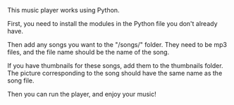This music player works using Python. 

First, you need to install the modules in the Python file you don't already have.

Then add any songs you want to the "/songs/" folder. They need to be mp3 files, and the file name should be the name of the song.

If you have thumbnails for these songs, add them to the thumbnails folder. The picture corresponding to the song should have the same name as the song file. 

Then you can run the player, and enjoy your music!
